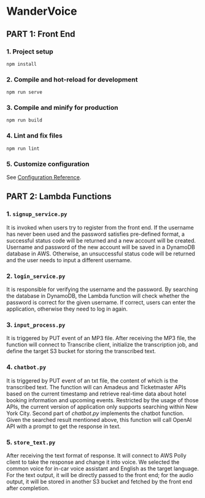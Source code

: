 # WanderVoice

## PART 1: Front End

### 1. Project setup

```
npm install
```

### 2. Compile and hot-reload for development

```
npm run serve
```

### 3. Compile and minify for production

```
npm run build
```

### 4. Lint and fix files

```
npm run lint
```

### 5. Customize configuration

See [Configuration Reference](https://cli.vuejs.org/config/).

## PART 2: Lambda Functions

### 1. ``signup_service.py``

It is invoked when users try to register from the front end. If the username has never been used and the password satisfies pre-defined format, a successful status code will be returned and a new account will be created. Username and password of the new account will be saved in a DynamoDB database in AWS. Otherwise, an unsuccessful status code will be returned and the user needs to input a different username.

### 2. ``login_service.py``

It is responsible for verifying the username and the password. By searching the database in DynamoDB, the Lambda function will check whether the password is correct for the given username. If correct, users can enter the application, otherwise they need to log in again.

### 3. ``input_process.py``

It is triggered by PUT event of an MP3 file. After receiving the MP3 file, the function will connect to Transcribe client, initialize the transcription job, and define the target S3 bucket for storing the transcribed text. 

### 4. ``chatbot.py``

It is triggered by PUT event of an txt file, the content of which is the transcribed text. The function will can Amadeus and Ticketmaster APIs based on the current timestamp and retrieve real-time data about hotel booking information and upcoming events. Restricted by the usage of those APIs, the current version of application only supports searching within New York City. Second part of $chatbot.py$ implements the chatbot function. Given the searched result mentioned above, this function will call OpenAI API with a prompt to get the response in text.

### 5. ``store_text.py``

After receiving the text format of response. It will connect to AWS Polly client to take the response and change it into voice. We selected the common voice for in-car voice assistant and English as the target language. For the text output, it will be directly passed to the front end; for the audio output, it will be stored in another S3 bucket and fetched by the front end after completion.
